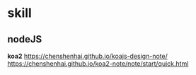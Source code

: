 # skill

## nodeJS

**koa2**
https://chenshenhai.github.io/koajs-design-note/
https://chenshenhai.github.io/koa2-note/note/start/quick.html
